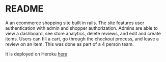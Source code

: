 # README

A an ecommerce shopping site built in rails. The site features user authentication with admin and shopper authorization. Admins are able to view a dashboard, see store analytics, delete reviews, and edit and create items. Users can fill a cart, go through the checkout process, and leave a review on an item. This was done as part of a 4 person team.

It is deployed on Heroku [here](https://wecanpicklethat.herokuapp.com)

